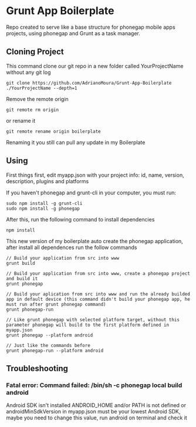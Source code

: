 # Grunt App Boilerplate

Repo created to serve like a base structure for phonegap mobile apps projects, using phonegap and Grunt as a task manager.

## Cloning Project

This command clone our git repo in a new folder called YourProjectName without any git log

```
git clone https://github.com/AdrianoMoura/Grunt-App-Boilerplate ./YourProjectName --depth=1
```

Remove the remote origin
```
git remote rm origin
```

or rename it
```
git remote rename origin boilerplate
```

Renaming it you still can pull any update in my Boilerplate


## Using

First things first, edit myapp.json with your project info: id, name, version, description, plugins and platforms


If you haven't phonegap and grunt-cli in your computer, you must run:

```
sudo npm install -g grunt-cli
sudo npm install -g phonegap
```

After this, run the following command to install dependencies

```
npm install
```


This new version of my boilerplate auto create the phonegap application, after install all dependences run the follow commands

```
// Build your application from src into www
grunt build

// Build your application from src into www, create a phonegap project and build it
grunt phonegap

// Build your aplication from src into www and run the already builded app in default device (this command didn't build your phonegap app, he must run after grunt phonegap command)
grunt phonegap-run

// Like grunt phonegap with selected platform target, without this parameter phonegap will build to the first platform defined in myapp.json
grunt phonegap --platform android

// Just like the commands before
grunt phonegap-run --platform android
```


## Troubleshooting

### Fatal error: Command failed: /bin/sh -c phonegap local build android 

Android SDK isn't installed
ANDROID_HOME and/or PATH is not defined
or 
androidMinSdkVersion in myapp.json must be your lowest Android SDK, maybe you need to change this value, run android on terminal and check it 
